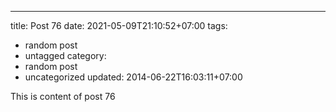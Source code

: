 ---
title: Post 76
date: 2021-05-09T21:10:52+07:00
tags:
  - random post
  - untagged
category:
  - random post
  - uncategorized
updated: 2014-06-22T16:03:11+07:00

This is content of post 76